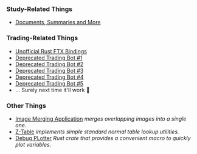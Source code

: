 ### Study-Related Things

- [Documents, Summaries and More](https://github.com/fabianboesiger/documents)

### Trading-Related Things

- [Unofficial Rust FTX Bindings](https://github.com/fabianboesiger/ftx)
- [Deprecated Trading Bot #1](https://github.com/fabianboesiger/trader-deprecated-1)
- [Deprecated Trading Bot #2](https://github.com/fabianboesiger/trader-deprecated-2)
- [Deprecated Trading Bot #3](https://github.com/fabianboesiger/trader-deprecated-3)
- [Deprecated Trading Bot #4](https://github.com/fabianboesiger/trader-deprecated-4)
- [Deprecated Trading Bot #5](https://github.com/fabianboesiger/trader-deprecated-5)
- ... Surely next time it'll work 🤨

### Other Things

- [Image Merging Application](https://github.com/fabianboesiger/strata) *merges overlapping images into a single one.*
- [Z-Table](https://github.com/fabianboesiger/z-table) *implements simple standard normal table lookup utilities.*
- [Debug PLotter](https://github.com/fabianboesiger/debug-plotter) *Rust crate that provides a convenient macro to quickly plot variables.*
